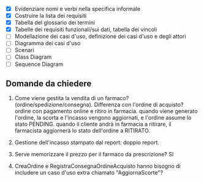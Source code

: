 - [x] Evidenziare nomi e verbi nella specifica informale
- [x] Costruire la lista dei requisiti
- [x] Tabella del glossario dei termini
- [x] Tabelle dei requisiti funzionali/sui dati, tabella dei vincoli
- [ ] Modellazione dei casi d'uso, definizione dei casi d'uso e degli attori
- [ ] Diagramma dei casi d'uso
- [ ] Scenari
- [ ] Class Diagram
- [ ] Sequence Diagram

## Domande da chiedere
1. Come viene gestita la vendita di un farmaco? (ordine/spedizione/consegna). Differenza con l'ordine di acquisto?
	ordine con pagamento online e ritiro in farmacia.
	quando viene generato l'ordine, la scorta e l'incasso vengono aggiornati, e l'ordine assume lo stato PENDING.
	quando il cliente andrà in farmacia a ritirare, il farmacista aggiornerà lo stato dell'ordine a RITIRATO.

1. Gestione dell'incasso stampato dal report: doppio report.

1. Serve memorizzare il prezzo per il farmaco da prescrizione? SI

1. CreaOrdine e RegistraConsegnaOrdineAcquisto hanno bisogno di includere un caso d'uso extra chiamato "AggiornaScorte"?